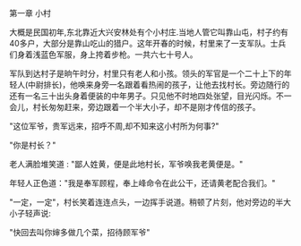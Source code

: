 第一章    小村

​    大概是民国初年,东北靠近大兴安林处有个小村庄.当地人管它叫靠山屯，村子约有40多户，大部分是靠山吃山的猎户。这年开春的时候，村里来了一支军队。士兵们身着浅蓝色军服，身上挎着步枪。一共六七十号人。

​    军队到达村子是晌午时分，村里只有老人和小孩。领头的军官是一个二十上下的年轻人(中尉排长)，他唤来身旁一名跟着看热闹的孩子，让他去找村长。旁边随行的还有一名三十出头身着便装的中年男子。只见他不时地四处张望，目光闪烁。不一会儿，村长匆匆赶来，旁边跟着一个半大小子，却不是刚才传信的孩子。

"这位军爷，贵军远来，招呼不周,却不知来这小村所为何事?"

"你是村长？"

老人满脸堆笑道 : "鄙人姓黄，便是此地村长，军爷唤我老黄便是。" 

年轻人正色道："我是奉军顾程，奉上峰命令在此公干，还请黄老配合我们。"

"一定，一定"，村长笑着连连点头，一边挥手说道。稍顿了片刻，他对旁边的半大小子轻声说:

"快回去叫你婶多做几个菜，招待顾军爷"





